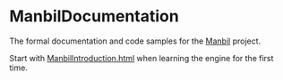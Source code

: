 # ManbilDocumentation

The formal documentation and code samples for the [Manbil](https://github.com/heyx3/Manbil) project.

Start with [ManbilIntroduction.html](https://github.com/heyx3/ManbilDocumentation/blob/master/Manbil%20Introduction.html) when learning the engine for the first time.
